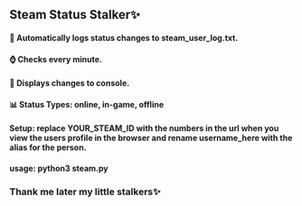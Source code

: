 ## Steam Status Stalker✨

#### 📝 Automatically logs status changes to steam_user_log.txt.
#### ⌚ Checks every minute.
#### 📢 Displays changes to console.
#### 📊 Status Types: online, in-game, offline
#### Setup: replace YOUR_STEAM_ID with the numbers in the url when you view the users profile in the browser and rename username_here with the alias for the person.
#### usage: python3 steam.py

### Thank me later my little stalkers✨
